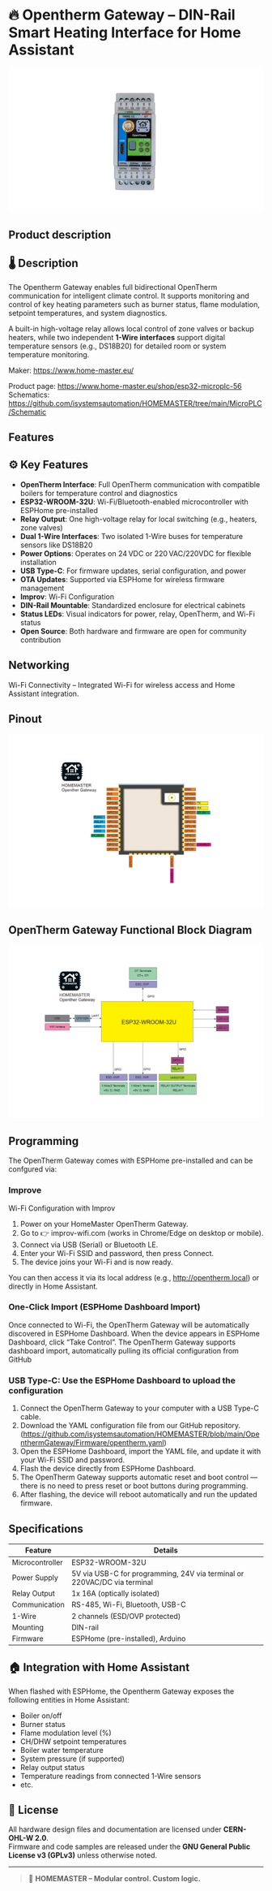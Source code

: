 
# 🔥 Opentherm Gateway – DIN-Rail Smart Heating Interface for Home Assistant

![alt text](./Images/opentherm.png "HOMAMASTER MicroPLC")

## Product description

## 🌡️ Description

The Opentherm Gateway enables full bidirectional OpenTherm communication for intelligent climate control. It supports monitoring and control of key heating parameters such as burner status, flame modulation, setpoint temperatures, and system diagnostics.

A built-in high-voltage relay allows local control of zone valves or backup heaters, while two independent **1-Wire interfaces** support digital temperature sensors (e.g., DS18B20) for detailed room or system temperature monitoring.

Maker: https://www.home-master.eu/

Product page: https://www.home-master.eu/shop/esp32-microplc-56
Schematics: https://github.com/isystemsautomation/HOMEMASTER/tree/main/MicroPLC/Schematic

## Features

## ⚙️ Key Features

- **OpenTherm Interface**: Full OpenTherm communication with compatible boilers for temperature control and diagnostics
- **ESP32-WROOM-32U**: Wi-Fi/Bluetooth-enabled microcontroller with ESPHome pre-installed
- **Relay Output**: One high-voltage relay for local switching (e.g., heaters, zone valves)
- **Dual 1-Wire Interfaces**: Two isolated 1-Wire buses for temperature sensors like DS18B20
- **Power Options**: Operates on 24 VDC or 220 VAC/220VDC for flexible installation
- **USB Type-C**: For firmware updates, serial configuration, and power
- **OTA Updates**: Supported via ESPHome for wireless firmware management
- **Improv**: Wi-Fi Configuration 
- **DIN-Rail Mountable**: Standardized enclosure for electrical cabinets
- **Status LEDs**: Visual indicators for power, relay, OpenTherm, and Wi-Fi status
- **Open Source**: Both hardware and firmware are open for community contribution

## Networking

Wi-Fi Connectivity – Integrated Wi-Fi for wireless access and Home Assistant integration.

## Pinout

![alt text](./Images/pinout.png "pinout")

## OpenTherm Gateway Functional Block Diagram

![alt text](./Images/diagram.png "System Block Diagram")

## Programming

The OpenTherm Gateway comes with ESPHome pre-installed and can be confgured via:

### Improve

Wi-Fi Configuration with Improv

1. Power on your HomeMaster OpenTherm Gateway.
2. Go to 👉 improv-wifi.com (works in Chrome/Edge on desktop or mobile).
3. Connect via USB (Serial) or Bluetooth LE.
4. Enter your Wi-Fi SSID and password, then press Connect.
5. The device joins your Wi-Fi and is now ready.

You can then access it via its local address (e.g., http://opentherm.local) or directly in Home Assistant.

### One-Click Import (ESPHome Dashboard Import)

Once connected to Wi-Fi, the OpenTherm Gateway will be automatically discovered in ESPHome Dashboard.
When the device appears in ESPHome Dashboard, click “Take Control”.
The OpenTherm Gateway supports dashboard import, automatically pulling its official configuration from GitHub

### USB Type-C: Use the ESPHome Dashboard to upload the configuration

1. Connect the OpenTherm Gateway to your computer with a USB Type-C cable.
2. Download the YAML configuration file from our GitHub repository.(https://github.com/isystemsautomation/HOMEMASTER/blob/main/OpenthermGateway/Firmware/opentherm.yaml)
3. Open the ESPHome Dashboard, import the YAML file, and update it with your Wi-Fi SSID and password.
4. Flash the device directly from ESPHome Dashboard.
5. The OpenTherm Gateway supports automatic reset and boot control — there is no need to press reset or boot buttons during programming.
6. After flashing, the device will reboot automatically and run the updated firmware.


## Specifications

| Feature              | Details                              |
|----------------------|--------------------------------------|
| Microcontroller      | ESP32-WROOM-32U                      |
| Power Supply         | 5V via USB-C for programming, 24V via terminal or 220VAC/DC via terminal      |
| Relay Output         | 1x 16A (optically isolated)     |
| Communication        | RS-485, Wi-Fi, Bluetooth, USB-C      |
| 1-Wire               | 2 channels (ESD/OVP protected)        |
| Mounting             | DIN-rail                             |
| Firmware             | ESPHome (pre-installed), Arduino |

## 🏠 Integration with Home Assistant

When flashed with ESPHome, the Opentherm Gateway exposes the following entities in Home Assistant:

- Boiler on/off
- Burner status
- Flame modulation level (%)
- CH/DHW setpoint temperatures
- Boiler water temperature
- System pressure (if supported)
- Relay output status
- Temperature readings from connected 1-Wire sensors
- etc.


## 📄 License

All hardware design files and documentation are licensed under **CERN-OHL-W 2.0**.  
Firmware and code samples are released under the **GNU General Public License v3 (GPLv3)** unless otherwise noted.

---

> 🔧 **HOMEMASTER – Modular control. Custom logic.**